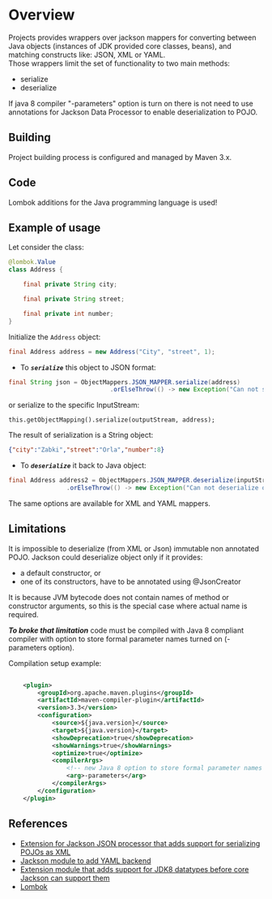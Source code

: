 # Overview

Projects provides wrappers over jackson mappers for converting between 
Java objects (instances of JDK provided core classes, beans), and matching constructs like: JSON, XML or YAML. <br/>
Those wrappers limit the set of functionality to two main methods:

  - serialize
  - deserialize

If java 8 compiler "-parameters" option is turn on there is not need to use annotations for 
Jackson Data Processor to enable deserialization to POJO.
 
## Building

Project building process is configured and managed by Maven 3.x.

## Code

Lombok additions for the Java programming language is used!

## Example of usage

Let consider the class:

```java
@lombok.Value
class Address {

    final private String city;

    final private String street;

    final private int number;
}
```

Initialize the `Address` object:

```java
final Address address = new Address("City", "street", 1);
```

- To ***`serialize`*** this object to JSON format:

```java
final String json = ObjectMappers.JSON_MAPPER.serialize(address)
                            .orElseThrow(() -> new Exception("Can not serialize object to JSON"));
```

or serialize to the specific InputStream:

```
this.getObjectMapping().serialize(outputStream, address);
```

The result of serialization is a String object:

```json
{"city":"Zabki","street":"Orla","number":8}
```

- To ***`deserialize`*** it back to Java object:


```java
final Address address2 = ObjectMappers.JSON_MAPPER.deserialize(inputStream, Address.class)
                .orElseThrow(() -> new Exception("Can not deserialize object from JSON"));                                        
```

The same options are available for XML and YAML mappers.

## Limitations

It is impossible to deserialize (from XML or Json) immutable non annotated POJO.
Jackson could deserialize object only if it provides:

- a default constructor, or
- one of its constructors, have to be annotated using @JsonCreator

It is because JVM bytecode does not contain names of method or constructor arguments, so this is the special case where actual name is required. 


***To broke that limitation*** code must be compiled with Java 8 compliant compiler with option to store formal 
parameter names turned on (-parameters option).

Compilation setup example:

```xml

    <plugin>
        <groupId>org.apache.maven.plugins</groupId>
        <artifactId>maven-compiler-plugin</artifactId>
        <version>3.3</version>
        <configuration>
            <source>${java.version}</source>
            <target>${java.version}</target>
            <showDeprecation>true</showDeprecation>
            <showWarnings>true</showWarnings>
            <optimize>true</optimize>
            <compilerArgs>
                <!-- new Java 8 option to store formal parameter names of methods and constructors -->
                <arg>-parameters</arg>
            </compilerArgs>
        </configuration>
    </plugin>

```

## References

* [Extension for Jackson JSON processor that adds support for serializing POJOs as XML](https://github.com/FasterXML/jackson-dataformat-xml)  
* [Jackson module to add YAML backend](https://github.com/FasterXML/jackson-dataformat-yaml)  
* [Extension module that adds support for JDK8 datatypes before core Jackson can support them](https://github.com/FasterXML/jackson-module-parameter-names)
* [Lombok](https://github.com/rzwitserloot/lombok)

